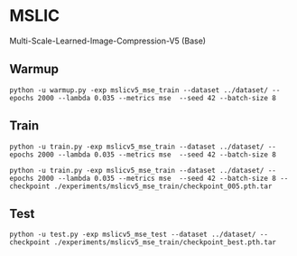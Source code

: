 # MSLIC

Multi-Scale-Learned-Image-Compression-V5 (Base)


## Warmup

```
python -u warmup.py -exp mslicv5_mse_train --dataset ../dataset/ --epochs 2000 --lambda 0.035 --metrics mse  --seed 42 --batch-size 8
```

## Train

```
python -u train.py -exp mslicv5_mse_train --dataset ../dataset/ --epochs 2000 --lambda 0.035 --metrics mse  --seed 42 --batch-size 8
```

```
python -u train.py -exp mslicv5_mse_train --dataset ../dataset/ --epochs 2000 --lambda 0.035 --metrics mse  --seed 42 --batch-size 8 --checkpoint ./experiments/mslicv5_mse_train/checkpoint_005.pth.tar
```

## Test

```
python -u test.py -exp mslicv5_mse_test --dataset ../dataset/ --checkpoint ./experiments/mslicv5_mse_train/checkpoint_best.pth.tar
```